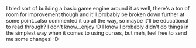 I tried sort of building a basic game engine around it as well, there's a ton
of room for improvement though and it'll probably be broken down further at
some point...also commented it up all the way, so maybe it'll be educational
to read through?  I don't know...enjoy :D  I know I probably didn't do things
in the simplest way when it comes to using curses, but meh, feel free to send
me some changes! :D
